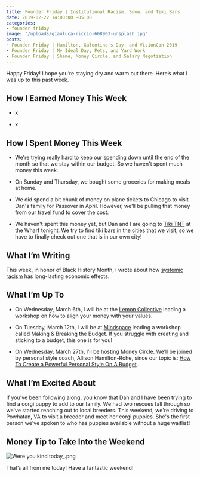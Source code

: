 ```yaml
---
title: Founder Friday | Institutional Racism, Snow, and Tiki Bars
date: 2019-02-22 14:00:00 -05:00
categories:
- founder friday
image: "/uploads/gianluca-riccio-668903-unsplash.jpg"
posts:
- Founder Friday | Hamilton, Galentine's Day, and VisionCon 2019
- Founder Friday | My Ideal Day, Pets, and Yard Work
- Founder Friday | Shame, Money Circle, and Salary Negotiation
---
```


Happy Friday! I hope you’re staying dry and warm out there. Here’s what I was up to this past week.

## **How I Earned Money This Week**

* x

* x

## **How I Spent Money This Week**

* We're trying really hard to keep our spending down until the end of the month so that we stay within our budget. So we haven't spent much money this week.

* On Sunday and Thursday, we bought some groceries for making meals at home. 

* We did spend a bit chunk of money on plane tickets to Chicago to visit Dan's family for Passover in April. However, we'll be pulling that money from our travel fund to cover the cost.

* We haven't spent this money yet, but Dan and I are going to [Tiki TNT](https://www.tikitnt.com/) at the Wharf tonight. We try to find tiki bars in the cities that we visit, so we have to finally check out one that is in our own city!

## **What I’m Writing**

This week, in honor of Black History Month, I wrote about how [systemic racism](https://www.maggiegermano.com/blog/the-economic-effects-of-racism/) has long-lasting economic effects. 

## **What I’m Up To**

* On Wednesday, March 6th, I will be at the [Lemon Collective](https://www.eventbrite.com/e/aligning-your-money-with-your-values-tickets-54778910195) leading a workshop on how to align your money with your values.

* On Tuesday, March 12th, I will be at [Mindspace](https://www.eventbrite.com/e/making-breaking-the-budget-tickets-55047193638) leading a workshop called Making & Breaking the Budget. If you struggle with creating and sticking to a budget, this one is for you!

* On Wednesday, March 27th, I’ll be hosting Money Circle. We’ll be joined by personal style coach, Allison Hamilton-Rohe, since our topic is: [How To Create a Powerful Personal Style On A Budget](https://www.eventbrite.com/e/money-circle-how-to-create-a-powerful-personal-style-on-a-budget-tickets-54939672038).

## **What I’m Excited About**

If you've been following along, you know that Dan and I have been trying to find a corgi puppy to add to our family. We had two rescues fall through so we've started reaching out to local breeders. This weekend, we're driving to Powhatan, VA to visit a breeder and meet her corgi puppies. She's the first person we've spoken to who has puppies available without a huge waitlist!

## **Money Tip to Take Into the Weekend**

![Were you kind today_.png](/uploads/Were%20you%20kind%20today_.png)

That’s all from me today! Have a fantastic weekend!